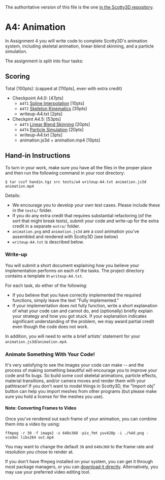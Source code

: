 The authoritative version of this file is the one [in the Scotty3D repository](https://github.com/CMU-Graphics/Scotty3D/blob/main/assignments/A4.md).

# A4: Animation

In Assignment 4 you will write code to complete Scotty3D's animation system, including skeletal animation, linear-blend skinning, and a particle simulation.

The assignment is split into four tasks:

## Scoring

Total [100pts]: (capped at [110pts], even with extra credit)
- Checkpoint A4.0: [47pts]
	- `A4T1` [Spline Interpolation](A4/T1-splines.md) [10pts]
	- `A4T2` [Skeleton Kinematics](A4/T2-skeleton.md) [35pts]
	- writeup-A4.txt [2pts]
- Checkpint A4.5: [53pts]
	- `A4T3` [Linear Blend Skinning](A4/T3-skinning.md) [20pts]
	- `A4T4` [Particle Simulation](A4/T4-particles.md) [20pts]
	- writeup-A4.txt [3pts]
	- animation.js3d + animation.mp4 [10pts]
## Hand-in Instructions

To turn in your work, make sure you have all the files in the proper place and then run the following command in your root directory:
```
$ tar cvzf handin.tgz src tests/a4 writeup-A4.txt animation.js3d animation.mp4
```

Details:
- We encourage you to develop your own test cases. Please include these in the `tests/` folder.
- If you do any extra credit that requires substantial refactoring (of the sort that might break tests), submit your code and write-up for the extra credit in a separate `extra/` folder.
- `animation.png` and `animation.js3d` are a cool animation you've assembled and rendered with Scotty3D (see below)
- `writeup-A4.txt` is described below.

### Write-up
You will submit a short document explaining how you believe your implementation performs on each of the tasks. The project directory contains a template in `writeup-A4.txt`.

For each task, do either of the following:
* If you believe that you have correctly implemented the required functions, simply leave the text "Fully implemented." 
* If your implementation does not fully function, write a short explanation of what your code can and cannot do, and (optionally) briefly explain your strategy and how you got stuck. If your explanation indicates significant understanding of the problem, we may award partial credit even though the code does not work.

In addition, you will need to write a brief artists' statement for your `animation.js3d`/`animation.mp4`.

### Animate Something With Your Code!
It's very satisfying to see the images your code can make -- and the process of making something beautiful will encourage you to improve your code and fix bugs.
So build some cool skeletal animations, particle effects, material transitions, and/or camera moves and render them with your pathtracer!
If you don't want to model things in Scotty3D, the "Import obj" button can help you import meshes from other programs (but please make sure you hold a license for the meshes you use).

#### Note: Converting Frames to Video

Once you've rendered out each frame of your animation, you can combine them into a video by using:

`ffmpeg -r 30 -f image2 -s 640x360 -pix_fmt yuv420p -i ./%4d.png -vcodec libx264 out.mp4`

You may want to change the default `30` and `640x360` to the frame rate and resolution you chose to render at.

If you don't have ffmpeg installed on your system, you can get it through most package managers, or you can [download it directly](https://ffmpeg.org/download.html). Alternatively, you may use your preferred video editing tool.